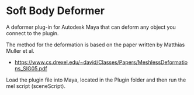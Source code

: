 # Soft Body Deformer 

A deformer plug-in for Autodesk Maya that can deform any object you connect to the plugin.

The method for the deformation is based on the paper written by Matthias Muller et al. 
* https://www.cs.drexel.edu/~david/Classes/Papers/MeshlessDeformations_SIG05.pdf

Load the plugin file into Maya, located in the Plugin folder and then run the mel script (sceneScript).
